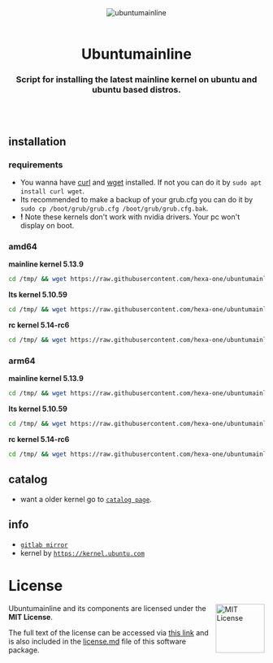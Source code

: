 <div align="center">
  <a align="center">
    <center align="center">
      <img src="assets/Mainline-pink.svg" alt="ubuntumainline" align="center">
    </center>
  </a>
  <br>
  <h1 align="center"><center>Ubuntumainline</center></h1>
  <h3 align="center"><center>Script for installing the latest mainline kernel on ubuntu and ubuntu based distros.</center></h3>
  <br>
  <br>
</div>

## installation

### requirements

- You wanna have [curl](https://curl.haxx.se/) and [wget](https://www.gnu.org/software/wget/) installed. If not you can do it by `sudo apt install curl wget`.
- Its recommended to make a backup of your grub.cfg you can do it by `sudo cp /boot/grub/grub.cfg /boot/grub/grub.cfg.bak`.
- **!** Note these kernels don't work with nvidia drivers. Your pc won't display on boot.

### amd64

**mainline kernel 5.13.9**

```bash
cd /tmp/ && wget https://raw.githubusercontent.com/hexa-one/ubuntumainline/main/catalog/5.13.9/install.sh && chmod +x install.sh && sudo ./install.sh -amd
```
**lts kernel 5.10.59**

```bash
cd /tmp/ && wget https://raw.githubusercontent.com/hexa-one/ubuntumainline/main/catalog/5.10.59/install.sh && chmod +x install.sh && sudo ./install.sh -amd
```

**rc kernel 5.14-rc6**
```bash
cd /tmp/ && wget https://raw.githubusercontent.com/hexa-one/ubuntumainline/main/catalog/5.14-rc6/install.sh && chmod +x install.sh && sudo ./install.sh -amd
```

### arm64

**mainline kernel 5.13.9**
```bash
cd /tmp/ && wget https://raw.githubusercontent.com/hexa-one/ubuntumainline/main/catalog/5.13.9/install.sh && chmod +x install.sh && sudo ./install.sh -arm
```

**lts kernel 5.10.59**
```bash
cd /tmp/ && wget https://raw.githubusercontent.com/hexa-one/ubuntumainline/main/catalog/5.10.59/install.sh && chmod +x install.sh && sudo ./install.sh -arm
```

**rc kernel 5.14-rc6**
```bash
cd /tmp/ && wget https://raw.githubusercontent.com/hexa-one/ubuntumainline/main/catalog/5.14-rc6/install.sh && chmod +x install.sh && sudo ./install.sh -arm
```

## catalog

- want a older kernel go to [`catalog page`](../catalog/README.md).

## info

- [`gitlab mirror`](https://gitlab.com/hexa-one/ubuntumainline)
- kernel by [`https://kernel.ubuntu.com`](https://kernel.ubuntu.com/)

# License

<a href="https://opensource.org/licenses/MIT">
  <img align="right" height="96" alt="MIT License" src="https://user-images.githubusercontent.com/58103738/119219770-af322980-bad6-11eb-9fa4-4273ca3993b5.png" />
</a>

Ubuntumainline and its components are licensed under the **MIT License**.

The full text of the license can be accessed via [this link](https://opensource.org/licenses/MIT) and is also included in the [license.md](license.md) file of this software package.
